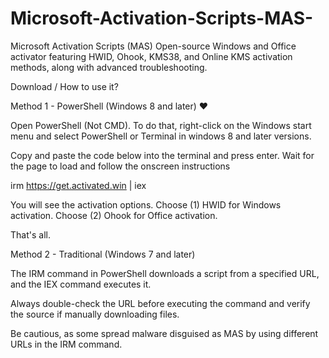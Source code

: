 # Microsoft-Activation-Scripts-MAS-


Microsoft Activation Scripts (MAS)
Open-source Windows and Office activator featuring HWID, Ohook, KMS38, and Online KMS activation methods, along with advanced troubleshooting.

Download / How to use it?

Method 1 - PowerShell (Windows 8 and later) ❤️

Open PowerShell (Not CMD). To do that, right-click on the Windows start menu and select PowerShell or Terminal in windows 8 and later versions.


Copy and paste the code below into the terminal and press enter. Wait for the page to load and follow the onscreen instructions


irm https://get.activated.win | iex

You will see the activation options. Choose (1) HWID for Windows activation. Choose (2) Ohook for Office activation.

That's all.


Method 2 - Traditional (Windows 7 and later)


The IRM command in PowerShell downloads a script from a specified URL, and the IEX command executes it.

Always double-check the URL before executing the command and verify the source if manually downloading files.

Be cautious, as some spread malware disguised as MAS by using different URLs in the IRM command.
